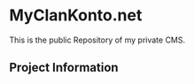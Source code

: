 <h1>MyClanKonto.net</h1>

This is the public Repository of my private CMS.

<h2>Project Information</h2>